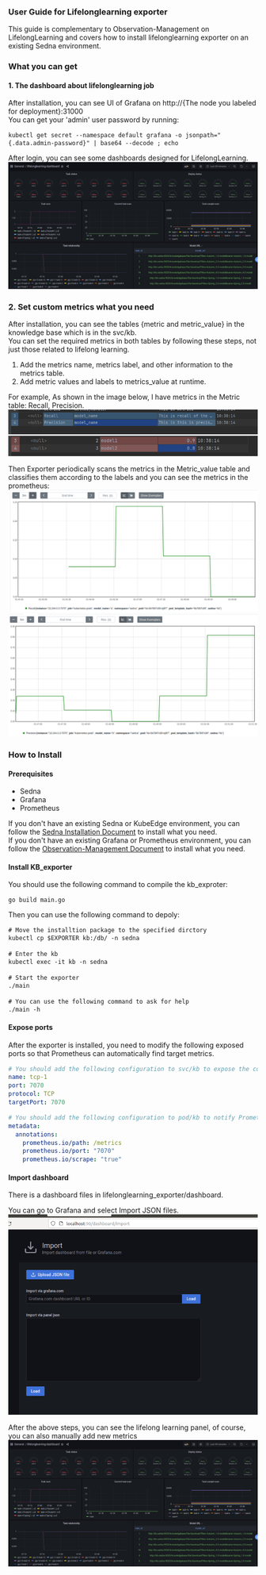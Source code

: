 ### User Guide for Lifelonglearning exporter
This guide is complementary to Observation-Management on LifelongLearning and covers how to install lifelonglearning exporter on an existing Sedna environment.  

### What you can get
#### 1. The dashboard about lifelonglearning job
After installation, you can see UI of Grafana on http://{The node you labeled for deployment}:31000  
You can get your 'admin' user password by running:

```
kubectl get secret --namespace default grafana -o jsonpath="{.data.admin-password}" | base64 --decode ; echo
```
After login, you can see some dashboards designed for LifelongLearning.
![total_dashboard](../images/total_dashboard.png)
### 2. Set custom metrics what you need
After installation, you can see the  tables {metric and metric_value} in the knowledge base which is in the svc/kb.  
You can set the required metrics in both tables by following these steps, not just those related to lifelong learning.
1. Add the metrics name, metrics label, and other information to the metrics table.
2. Add metric values and labels to metrics_value at runtime.

For example, As shown in the image below, I have metrics in the Metric table: Recall, Precision.
![img.png](../images/metrics.png)
![img.png](../images/metrics_values.png)  

Then Exporter periodically scans the metrics in the Metric_value table and classifies them according to the labels and you can see the metrics in the prometheus:
![img.png](../images/recall.png)
![img.png](../images/precission.png)


### How to Install
#### Prerequisites
- Sedna
- Grafana
- Prometheus

If you don't have an existing Sedna or KubeEdge environment, you can follow the [Sedna Installation Document](https://github.com/adayangolzz/sedna-modified/blob/main/docs/setup/install.md) to install what you need.  
If you don't have an existing Grafana or Prometheus environment, you can follow the [Observation-Management Document](../README.md) to install what you need.
#### Install KB_exporter
You should use the following command to compile the kb_exproter:
```shell
go build main.go
```
Then you can use the following command to depoly:
```shell
# Move the installtion package to the specified dirctory
kubectl cp $EXPORTER kb:/db/ -n sedna

# Enter the kb
kubectl exec -it kb -n sedna

# Start the exporter
./main

# You can use the following command to ask for help
./main -h
```

#### Expose ports
After the exporter is installed, you need to modify the following exposed ports so that Prometheus can automatically find target metrics.


```yaml 
# You should add the following configuration to svc/kb to expose the corresponding port.
name: tcp-1  
port: 7070  
protocol: TCP  
targetPort: 7070
```
``` yaml
# You should add the following configuration to pod/kb to notify Prometheus that the following ports require periodic scanning.
metadata: 
  annotations:  
    prometheus.io/path: /metrics
    prometheus.io/port: "7070"
    prometheus.io/scrape: "true"
```

#### Import dashboard
There is a dashboard files in lifelonglearning_exporter/dashboard.

You can go to Grafana and select Import JSON files.
![img.png](../images/dashboard_import.png)


After the above steps, you can see the lifelong learning panel, of course, you can also manually add new metrics
![total_dashboard](../images/total_dashboard.png)